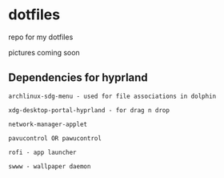 # dotfiles

repo for my dotfiles

pictures coming soon

## Dependencies for hyprland

```
archlinux-sdg-menu - used for file associations in dolphin

xdg-desktop-portal-hyprland - for drag n drop

network-manager-applet

pavucontrol OR pawucontrol

rofi - app launcher

swww - wallpaper daemon
```
